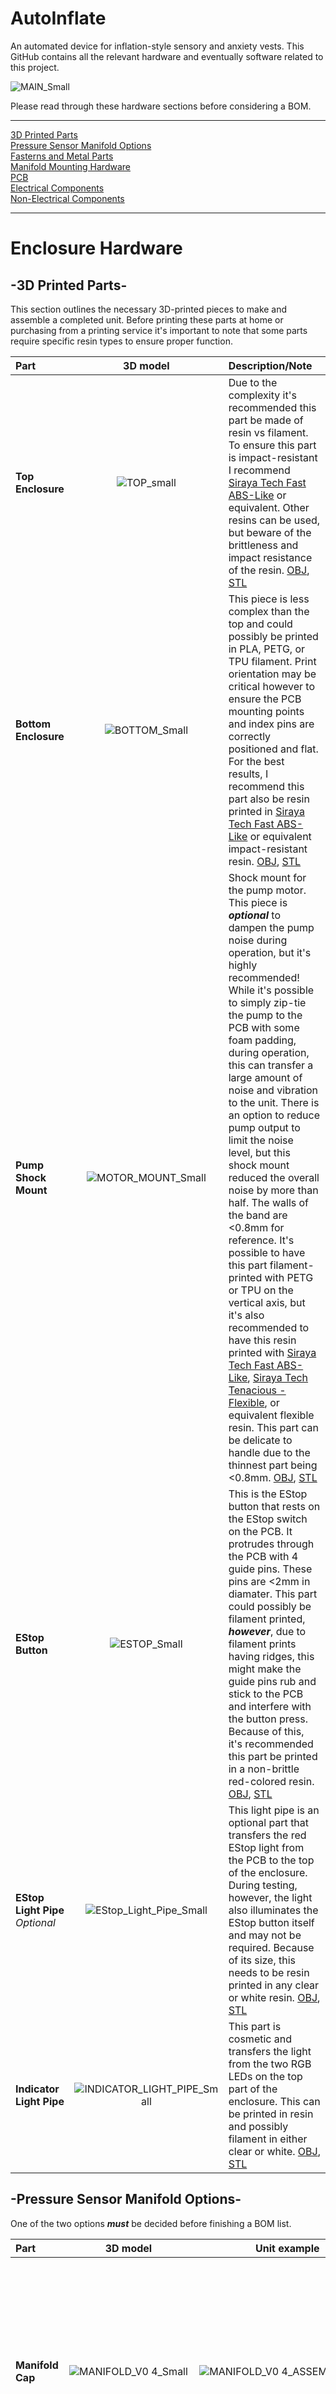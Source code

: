 # AutoInflate
An automated device for inflation-style sensory and anxiety vests. This GitHub contains all the relevant hardware and eventually software related to this project. 


![MAIN_Small](https://github.com/MagicPhase/AutoInflate/assets/104283546/65a4d1e6-a91f-4fd5-a99b-7d0dce51ac94)

Please read through these hardware sections before considering a BOM.<br>

---
[3D Printed Parts](https://github.com/MagicPhase/AutoInflate#enclosure-hardware)<br>
[Pressure Sensor Manifold Options](https://github.com/MagicPhase/AutoInflate#-pressure-sensor-manifold-options-)<br>
[Fasterns and Metal Parts](https://github.com/MagicPhase/AutoInflate#-fasterns-and-metal-parts-)<br>
[Manifold Mounting Hardware](https://github.com/MagicPhase/AutoInflate#-manifold-mounting-hardware-)<br>
[PCB](https://github.com/MagicPhase/AutoInflate#pcb)<br>
[Electrical Components](https://github.com/MagicPhase/AutoInflate#electrical-components)<br>
[Non-Electrical Components](https://github.com/MagicPhase/AutoInflate#non-electrical-components)<br>

---


# Enclosure Hardware

## -3D Printed Parts-

This section outlines the necessary 3D-printed pieces to make and assemble a completed unit. Before printing these parts at home or purchasing from a printing service it's important to note that some parts require specific resin types to ensure proper function.

| Part             | 3D model       | Description/Note  |
| :---             | :---:          | :---             |
| **Top Enclosure**    | ![TOP_small](https://github.com/MagicPhase/AutoInflate/assets/104283546/f1da597a-c376-43cc-988c-610120f8454a) | Due to the complexity it's recommended this part be made of resin vs filament. To ensure this part is impact-resistant I recommend [Siraya Tech Fast ABS-Like](https://siraya.tech/products/fast-abs-like) or equivalent. Other resins can be used, but beware of the brittleness and impact resistance of the resin. [OBJ](https://github.com/MagicPhase/AutoInflate/blob/main/3D%20FILES/OBJ/TOP.obj), [STL](https://github.com/MagicPhase/AutoInflate/blob/main/3D%20FILES/STL/TOP.stl)|
| **Bottom Enclosure**| ![BOTTOM_Small](https://github.com/MagicPhase/AutoInflate/assets/104283546/ec3b04cf-c9ef-460c-b619-cdc3b6b00fc4) | This piece is less complex than the top and could possibly be printed in PLA, PETG, or TPU filament. Print orientation may be critical however to ensure the PCB mounting points and index pins are correctly positioned and flat. For the best results, I recommend this part also be resin printed in [Siraya Tech Fast ABS-Like](https://siraya.tech/products/fast-abs-like) or equivalent impact-resistant resin. [OBJ](https://github.com/MagicPhase/AutoInflate/blob/main/3D%20FILES/OBJ/BOTTOM.obj), [STL](https://github.com/MagicPhase/AutoInflate/blob/main/3D%20FILES/STL/BOTTOM.stl)|
| **Pump Shock Mount** | ![MOTOR_MOUNT_Small](https://github.com/MagicPhase/AutoInflate/assets/104283546/b383ccc7-09ab-4c01-bda6-5436b8636461) | Shock mount for the pump motor. This piece is ***optional*** to dampen the pump noise during operation, but it's highly recommended! While it's possible to simply zip-tie the pump to the PCB with some foam padding, during operation, this can transfer a large amount of noise and vibration to the unit. There is an option to reduce pump output to limit the noise level, but this shock mount reduced the overall noise by more than half. The walls of the band are <0.8mm for reference. It's possible to have this part filament-printed with PETG or TPU on the vertical axis, but it's also recommended to have this resin printed with [Siraya Tech Fast ABS-Like](https://siraya.tech/products/fast-abs-like), [Siraya Tech Tenacious -Flexible](https://siraya.tech/products/tenacious-resin-flexible-resin), or equivalent flexible resin. This part can be delicate to handle due to the thinnest part being <0.8mm. [OBJ](https://github.com/MagicPhase/AutoInflate/blob/main/3D%20FILES/OBJ/MOTOR%20MOUNT.obj), [STL](https://github.com/MagicPhase/AutoInflate/blob/main/3D%20FILES/STL/MOTOR%20MOUNT.stl)|
| **EStop Button** | ![ESTOP_Small](https://github.com/MagicPhase/AutoInflate/assets/104283546/de68856c-0f21-4f2a-8909-5ee8ffa0c439) | This is the EStop button that rests on the EStop switch on the PCB. It protrudes through the PCB with 4 guide pins. These pins are <2mm in diamater. This part could possibly be filament printed, ***however***, due to filament prints having ridges, this might make the guide pins rub and stick to the PCB and interfere with the button press. Because of this, it's recommended this part be printed in a non-brittle red-colored resin. [OBJ](https://github.com/MagicPhase/AutoInflate/blob/main/3D%20FILES/OBJ/BUTTON.obj), [STL](https://github.com/MagicPhase/AutoInflate/blob/main/3D%20FILES/STL/BUTTON.stl)|
| **EStop Light Pipe** *Optional*| ![EStop_Light_Pipe_Small](https://github.com/MagicPhase/AutoInflate/assets/104283546/0eb6573c-6805-4a6a-8057-f39b7f6dbb7c) | This light pipe is an optional part that transfers the red EStop light from the PCB to the top of the enclosure. During testing, however, the light also illuminates the EStop button itself and may not be required. Because of its size, this needs to be resin printed in any clear or white resin. [OBJ](https://github.com/MagicPhase/AutoInflate/blob/main/3D%20FILES/OBJ/ESTOP%20LightPipe.obj), [STL](https://github.com/MagicPhase/AutoInflate/blob/main/3D%20FILES/STL/ESTOP%20LightPipe.stl)|
| **Indicator Light Pipe** | ![INDICATOR_LIGHT_PIPE_Small](https://github.com/MagicPhase/AutoInflate/assets/104283546/652ea873-5c42-4cdb-b142-00a91793a03c) | This part is cosmetic and transfers the light from the two RGB LEDs on the top part of the enclosure. This can be printed in resin and possibly filament in either clear or white. [OBJ](https://github.com/MagicPhase/AutoInflate/blob/main/3D%20FILES/OBJ/LIGHT%20PIPE.obj), [STL](https://github.com/MagicPhase/AutoInflate/blob/main/3D%20FILES/STL/LIGHT%20PIPE.stl)|

## -Pressure Sensor Manifold Options-
One of the two options ***must*** be decided before finishing a BOM list.

| Part             | 3D model       | Unit example | Description/Note  |
| :---             | :---:          | :---:        | :---              |
| **Manifold Cap** |![MANIFOLD_V0 4_Small](https://github.com/MagicPhase/AutoInflate/assets/104283546/f9f95ea1-2fd5-4d0a-b8c6-5757df42e120)|![MANIFOLD_V0 4_ASSEMBLE_Small](https://github.com/MagicPhase/AutoInflate/assets/104283546/b413e2d8-b140-45f0-bf00-3f64f117314f)|This manifold is required for the [MS583702BA01](https://www.digikey.com/en/products/detail/te-connectivity-measurement-specialties/MS583702BA01-50/6221400) sensor. It's intended to cover the SMD sensor itself and sealed to the PCB with an O-Ring and M2 screws and nuts. It connects the pump, solenoid, and port, and requires a quality resin print to ensure an air-tight seal around the O-Ring and PCB. I recommend [Siraya Tech Fast ABS-Like](https://siraya.tech/products/fast-abs-like) or equivalent. Current version is V0.5. [OBJ](https://github.com/MagicPhase/AutoInflate/blob/main/3D%20FILES/OBJ/Air%20Manifold%20V0.5.obj), [STL](https://github.com/MagicPhase/AutoInflate/blob/main/3D%20FILES/STL/Air%20Manifold%20V0.5.stl)|
| **Manifold 4-Way** | ![MANIFOLD_4_WAY_Small](https://github.com/MagicPhase/AutoInflate/assets/104283546/484898ce-6ed4-4527-8fa8-7a428d7e92e0) | ![MANIFOLD_4_WAY_ASSEMBLE_Small](https://github.com/MagicPhase/AutoInflate/assets/104283546/238ff739-f243-43c3-a7cd-1490cadaa3b3) | This manifold is required for the MPS20N0040D/HX710B pressure sensor assembly. This is a cheaper alternative and can be found on Amazon for a few dollars. This manifold is a 4-way that connects the pump, solenoid, sensor, and port and requires a quality resin print is ensure an air-tight seal around the ports. I recommened [Siraya Tech Fast ABS-Like](https://siraya.tech/products/fast-abs-like) or equivalent.  It is secured with M2 screws. Current version is V0.2. [OBJ](https://github.com/MagicPhase/AutoInflate/blob/main/3D%20FILES/OBJ/Air%20Manifold%20V0.2.obj), [STL](https://github.com/MagicPhase/AutoInflate/blob/main/3D%20FILES/STL/Air%20Manifold%20V0.2.stl) |
<br>
<br>


## -Fasterns and Metal Parts-
List of fasting hardware required for the enclosure and manifold options.

| Part             | PICTURE       | Description/Note  |
| :---             | :---:          | :---             |
| M3-0.5 x 8mm (1)   | ![M3-0 5 8mm](https://github.com/MagicPhase/AutoInflate/assets/104283546/9ec25096-e2d5-4612-aedf-9edddbc4f25f) | One 8mm screw is required on the back side of the enclosure. |
| M3-0.5 x 12mm (4) | ![M3-0 5 12mm](https://github.com/MagicPhase/AutoInflate/assets/104283546/b7434ac2-69cb-4da4-9904-122c83b4fa50) | Four 12mm screws are required on the front side of the enclosure. |
| M2-0.4 x 4mm (4)<br> M2 washer (4) |![M2 nut](https://github.com/MagicPhase/AutoInflate/assets/104283546/107511ed-3c46-4214-99b3-343f208bb923) ![M2 washer](https://github.com/MagicPhase/AutoInflate/assets/104283546/ecf58bc1-0e85-4aaf-bc97-3dca590a8f39)| These are the mounting screws and washer for the motor mount. |
| 2mm x 22mm (2) Stainless Steal Pins |  ![pin](https://github.com/MagicPhase/AutoInflate/assets/104283546/6bc31e0a-819d-4b32-8f6f-acaa7fb78a43) | Two stainless steal strap pins for the top enclosure. These are optional in case you want to use 15mm straps. The pins should be between 22-25mm in length. [Amazon](https://www.amazon.com/dp/B07M63LPFD?ref=ppx_yo2ov_dt_b_product_details&th=1)|

<br>
<br>


### -Manifold Mounting Hardware-
Use the specific mounting hardware for the manifold you choose. 

| Part             | PICTURE       | Description/Note  |
| :---             | :---:          | :---             |
| -Option 1- | ![Manifold_V0 4_example](https://github.com/MagicPhase/AutoInflate/assets/104283546/2a7fc812-c17a-42ac-9ba4-137f84a71f63) | Manifold Cap option. [OBJ](https://github.com/MagicPhase/AutoInflate/blob/main/3D%20FILES/OBJ/Air%20Manifold%20V0.5.obj), [STL](https://github.com/MagicPhase/AutoInflate/blob/main/3D%20FILES/STL/Air%20Manifold%20V0.5.stl)|
| M2-0.4 x 12mm (2) | ![M2-0 4 12mm](https://github.com/MagicPhase/AutoInflate/assets/104283546/f8c1e0de-5a4b-4cc7-a038-dd82ce11b413) | Two 12mm screws. |
| M2 nut (2)        | ![M2 nut](https://github.com/MagicPhase/AutoInflate/assets/104283546/9619b261-d3ff-42e5-84e2-6e4420bcda9c) | Two M2 nuts.|
| O-ring (1)  | ![O-Ring](https://github.com/MagicPhase/AutoInflate/assets/104283546/fd6179c5-c828-4c0a-bf85-042a747fd8f2) | One O-ring to seal against the PCB. This part needs to be 9mm(OD) x 5mm(ID) x 2mm. Note that 4.8mm(ID) O-rings will also work.|
|-|-|-|
| -Option 2-| ![Manifold_V0 2_example](https://github.com/MagicPhase/AutoInflate/assets/104283546/04f5955a-7ff2-4f55-bc45-49022a37b31f) | 4-way manifold option. [OBJ](https://github.com/MagicPhase/AutoInflate/blob/main/3D%20FILES/OBJ/Air%20Manifold%20V0.2.obj), [STL](https://github.com/MagicPhase/AutoInflate/blob/main/3D%20FILES/STL/Air%20Manifold%20V0.2.stl)|
| M2-0.4 x 4mm (2) | ![M2-0 4 4mm](https://github.com/MagicPhase/AutoInflate/assets/104283546/ac8e277d-f9f1-4083-a293-973c60f51946) | Two screws are needed to secure the manifold to the PCB.|


# PCB
Main and Display PCBs. Follow the included link for all current PCB files. [PCB FILES](https://github.com/MagicPhase/AutoInflate/tree/main/PCB)
| Part             | 3D model       | Description/Note  |
| :---             | :---:          | :---             |
| **PCB** | ![PCB_Small](https://github.com/MagicPhase/AutoInflate/assets/104283546/d27e5f5a-12c1-4c1c-afe0-6579e63293ef) | The provided gerber files contain both the MAIN and DISPLAY PCBs. This PCB is made as one piece and separated during assembly. Current version is V0.3. [PCB FILES](https://github.com/MagicPhase/AutoInflate/tree/main/PCB), [Schematic](https://github.com/MagicPhase/AutoInflate/blob/main/PCB/AutoInflate_V0.3_Shematic.png)|

# Electrical Components 
Internal Electrical components.
| Part             | 3D model       | Description/Note  |
| :---             | :---:          | :---             |
| Air Pump| ![Screenshot 2023-08-29 025552](https://github.com/MagicPhase/AutoInflate/assets/104283546/43ace646-b905-4654-8e0b-10e303b2befa) | Commonly called a "370 Pump" or "Mitsumi R-14 A213" is a 6V rated micro air pump. <br> Picture is from an eBay listing. [eBay](https://www.ebay.com/itm/191898244021) |
| Solenoid Valve Normally Open<br>PND-05A-06 or equivilent | ![Screenshot 2023-08-29 030431](https://github.com/MagicPhase/AutoInflate/assets/104283546/e5938856-f6de-4264-a35b-45d73f8a2967) | Common 5-6V rated N/O solenoid valve. It's very important to use an N/O (Normally Open) valve to ensure safe operation. There are mounting holes on the PCB for a genuine PND-05A-06, but an equivalent can be used with zip-ties. This part should measure approximately 20mm x 15mm x 13mm and have a port with 3-4mm(OD). Sub-miniature 3V valves are NOT suitable! Picture is from an eBay listing. [eBay](https://www.ebay.com/itm/262483459557) Also listed as TDS-V05B 6V.|
| SSD1306 OLED 128 x 64| ![Screenshot 2023-08-29 031603](https://github.com/MagicPhase/AutoInflate/assets/104283546/55fa3193-4ed8-4bba-83d8-1df22b331a4d) | Common 0.96" SSD1306 OLED screen. The Display PCB can configured for either V/G/SCL/SDA or G/V/SCL/SDA depending on which model you get. Picture from [electronicwings.com](https://www.electronicwings.com/sensors-modules/ssd1306-oled-display). |
| 12pin 0.5mm x 100mm flex ribbon cable | ![Flex Ribbon](https://github.com/MagicPhase/AutoInflate/assets/104283546/6a4a645d-6d9b-4e48-ab68-c3a1fd3003c3) | Standard 12pin 0.5mm pitch x 100mm length flex ribbon cable. These are common and can be ordered from Amazon as a "Cable Replacement for PS4" or other controllers. This cable is the link between the main and display PCBs. Picture from [Amazon](https://www.amazon.com/gp/product/B08MVZW6QC/ref=ppx_yo_dt_b_search_asin_title?ie=UTF8&psc=1).|
| 18650 (2) and<br> 2 cell PCB mount holder|![BATTERY](https://github.com/MagicPhase/AutoInflate/assets/104283546/0d8556ed-b0a6-4d9c-9680-d45559f9f1fc)|Two standard 18650 batteries and a 2 cell PCB mount battery holder. [Amazon](https://www.amazon.com/Battery-Storage-Plastic-Parallel-Projects/dp/B0B1JJZ363/ref=sr_1_3?crid=3AY9UWBKUSLFS&keywords=18650%2B2%2Bcell%2Bholder&qid=1693306644&sprefix=18650%2B2%2Bcell%2Bholde%2Caps%2C145&sr=8-3&th=1) |


# Non-Electrical Components 
Internal and external components.
| Part             | 3D model       | Description/Note  |
| :---             | :---:          | :---             |
| Encoder Knob |  ![Knob](https://github.com/MagicPhase/AutoInflate/assets/104283546/485e20a5-9f2b-4d65-b993-c4b63e51280d) | Standard 1/4"(6mm) shaft knob. The knobs I chose are 17mm(d) x 16mm(h) knurled aluminum. The enclosure space allows for approximately 17mm in diameter. These are the specific ones I used. [Amazon](https://www.amazon.com/dp/B07TXYBB7Z?psc=1&ref=ppx_yo2ov_dt_b_product_details) |
|Silicon Tubing| ![Tubing](https://github.com/MagicPhase/AutoInflate/assets/104283546/37cace1d-8367-45c0-a4da-795b046fdf4e)| *Two different sizes are needed.* For the best fit on the pump and port air lines, use 1/8"(3mm)ID tubing. 1/4"(6mm)OD is recommended but thinner can be used if you take precautions to not kink the lines around corners. For the solenoid valve, a smaller tubing of 2mm(ID) x 4mm(OD) fits best. Both manifolds are sized to fit the different sizes. Picture from [Amazon](https://www.amazon.com/gp/product/B07V5T31MF/ref=ppx_yo_dt_b_search_asin_title?ie=UTF8&th=1)|










